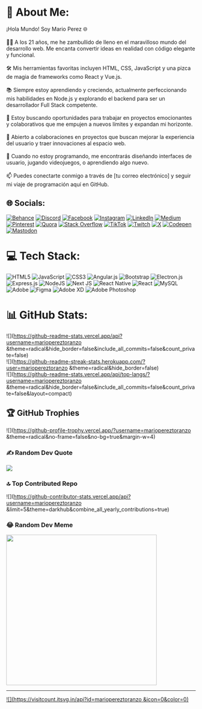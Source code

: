 # 💫 About Me:
¡Hola Mundo! Soy Mario Perez 🌐<br><br>👨‍💻 A los 21 años, me he zambullido de lleno en el maravilloso mundo del desarrollo web. Me encanta convertir ideas en realidad con código elegante y funcional.<br><br>🛠️ Mis herramientas favoritas incluyen HTML, CSS, JavaScript y una pizca de magia de frameworks como React y Vue.js.<br><br>📚 Siempre estoy aprendiendo y creciendo, actualmente perfeccionando mis habilidades en Node.js y explorando el backend para ser un desarrollador Full Stack competente.<br><br>🚀 Estoy buscando oportunidades para trabajar en proyectos emocionantes y colaborativos que me empujen a nuevos límites y expandan mi horizonte.<br><br>🤝 Abierto a colaboraciones en proyectos que buscan mejorar la experiencia del usuario y traer innovaciones al espacio web.<br><br>🎨 Cuando no estoy programando, me encontrarás diseñando interfaces de usuario, jugando videojuegos, o aprendiendo algo nuevo.<br><br>📫 Puedes conectarte conmigo a través de [tu correo electrónico] y seguir mi viaje de programación aquí en GitHub.


## 🌐 Socials:
[![Behance](https://img.shields.io/badge/Behance-1769ff?logo=behance&logoColor=white)](https://behance.net/marioGpt) [![Discord](https://img.shields.io/badge/Discord-%237289DA.svg?logo=discord&logoColor=white)](https://discord.gg/marioGpt) [![Facebook](https://img.shields.io/badge/Facebook-%231877F2.svg?logo=Facebook&logoColor=white)](https://facebook.com/marioGpt) [![Instagram](https://img.shields.io/badge/Instagram-%23E4405F.svg?logo=Instagram&logoColor=white)](https://instagram.com/marioGpt) [![LinkedIn](https://img.shields.io/badge/LinkedIn-%230077B5.svg?logo=linkedin&logoColor=white)](https://linkedin.com/in/marioGpt) [![Medium](https://img.shields.io/badge/Medium-12100E?logo=medium&logoColor=white)](https://medium.com/@marioGpt) [![Pinterest](https://img.shields.io/badge/Pinterest-%23E60023.svg?logo=Pinterest&logoColor=white)](https://pinterest.com/marioGpt) [![Quora](https://img.shields.io/badge/Quora-%23B92B27.svg?logo=Quora&logoColor=white)](https://quora.com/profile/marioGpt) [![Stack Overflow](https://img.shields.io/badge/-Stackoverflow-FE7A16?logo=stack-overflow&logoColor=white)](https://stackoverflow.com/users/marioGpt) [![TikTok](https://img.shields.io/badge/TikTok-%23000000.svg?logo=TikTok&logoColor=white)](https://tiktok.com/@marioGpt) [![Twitch](https://img.shields.io/badge/Twitch-%239146FF.svg?logo=Twitch&logoColor=white)](https://twitch.tv/marioGpt) [![X](https://img.shields.io/badge/X-black.svg?logo=X&logoColor=white)](https://x.com/marioGpt) [![Codepen](https://img.shields.io/badge/Codepen-000000?style=for-the-badge&logo=codepen&logoColor=white)](https://codepen.io/marioGpt) [![Mastodon](https://img.shields.io/badge/-MASTODON-%232B90D9?style=for-the-badge&logo=mastodon&logoColor=white)](https://mastodon.social/@marioGpt) 

# 💻 Tech Stack:
![HTML5](https://img.shields.io/badge/html5-%23E34F26.svg?style=for-the-badge&logo=html5&logoColor=white) ![JavaScript](https://img.shields.io/badge/javascript-%23323330.svg?style=for-the-badge&logo=javascript&logoColor=%23F7DF1E) ![CSS3](https://img.shields.io/badge/css3-%231572B6.svg?style=for-the-badge&logo=css3&logoColor=white) ![Angular.js](https://img.shields.io/badge/angular.js-%23E23237.svg?style=for-the-badge&logo=angularjs&logoColor=white) ![Bootstrap](https://img.shields.io/badge/bootstrap-%238511FA.svg?style=for-the-badge&logo=bootstrap&logoColor=white) ![Electron.js](https://img.shields.io/badge/Electron-191970?style=for-the-badge&logo=Electron&logoColor=white) ![Express.js](https://img.shields.io/badge/express.js-%23404d59.svg?style=for-the-badge&logo=express&logoColor=%2361DAFB) ![NodeJS](https://img.shields.io/badge/node.js-6DA55F?style=for-the-badge&logo=node.js&logoColor=white) ![Next JS](https://img.shields.io/badge/Next-black?style=for-the-badge&logo=next.js&logoColor=white) ![React Native](https://img.shields.io/badge/react_native-%2320232a.svg?style=for-the-badge&logo=react&logoColor=%2361DAFB) ![React](https://img.shields.io/badge/react-%2320232a.svg?style=for-the-badge&logo=react&logoColor=%2361DAFB) ![MySQL](https://img.shields.io/badge/mysql-%2300000f.svg?style=for-the-badge&logo=mysql&logoColor=white) ![Adobe](https://img.shields.io/badge/adobe-%23FF0000.svg?style=for-the-badge&logo=adobe&logoColor=white) ![Figma](https://img.shields.io/badge/figma-%23F24E1E.svg?style=for-the-badge&logo=figma&logoColor=white) ![Adobe XD](https://img.shields.io/badge/Adobe%20XD-470137?style=for-the-badge&logo=Adobe%20XD&logoColor=#FF61F6) ![Adobe Photoshop](https://img.shields.io/badge/adobe%20photoshop-%2331A8FF.svg?style=for-the-badge&logo=adobe%20photoshop&logoColor=white)
# 📊 GitHub Stats:
![](https://github-readme-stats.vercel.app/api?username=mariopereztoranzo &theme=radical&hide_border=false&include_all_commits=false&count_private=false)<br/>
![](https://github-readme-streak-stats.herokuapp.com/?user=mariopereztoranzo &theme=radical&hide_border=false)<br/>
![](https://github-readme-stats.vercel.app/api/top-langs/?username=mariopereztoranzo &theme=radical&hide_border=false&include_all_commits=false&count_private=false&layout=compact)

## 🏆 GitHub Trophies
![](https://github-profile-trophy.vercel.app/?username=mariopereztoranzo &theme=radical&no-frame=false&no-bg=true&margin-w=4)

### ✍️ Random Dev Quote
![](https://quotes-github-readme.vercel.app/api?type=horizontal&theme=radical)

### 🔝 Top Contributed Repo
![](https://github-contributor-stats.vercel.app/api?username=mariopereztoranzo &limit=5&theme=darkhub&combine_all_yearly_contributions=true)

### 😂 Random Dev Meme
<img src='https://randommeme-five.vercel.app/' style="height: 400px;"/>

---
[![](https://visitcount.itsvg.in/api?id=mariopereztoranzo &icon=0&color=0)](https://visitcount.itsvg.in)

<!-- Proudly created with GPRM ( https://gprm.itsvg.in ) -->
